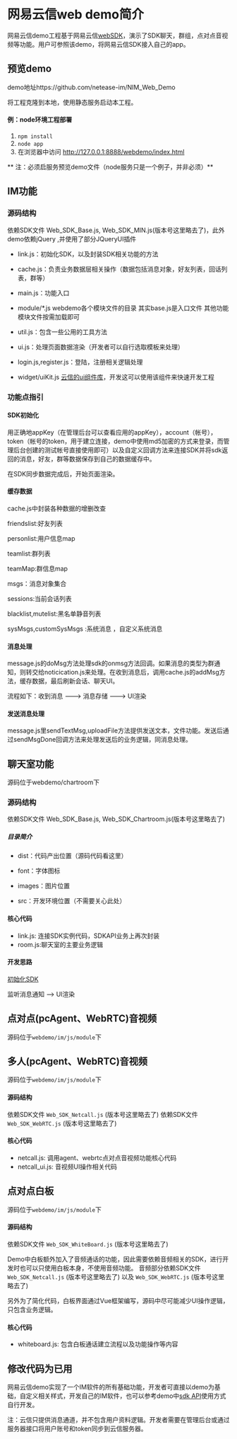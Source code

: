 
# 网易云信web demo简介
网易云信demo工程基于网易云信[webSDK](/docs/product/IM即时通讯/SDK开发集成/Web开发集成/概要介绍)，演示了SDK聊天，群组，点对点音视频等功能。用户可参照该demo，将网易云信SDK接入自己的app。

## 预览demo
demo地址https://github.com/netease-im/NIM_Web_Demo

将工程克隆到本地，使用静态服务启动本工程。

#### 例：node环境工程部署
1. `npm install` 
2. `node app`
3. 在浏览器中访问 http://127.0.0.1:8888/webdemo/index.html

** 注：必须启服务预览demo文件（node服务只是一个例子，并非必须）**

## IM功能

### 源码结构

依赖SDK文件 Web_SDK_Base.js, Web_SDK_MIN.js(版本号这里略去了)，此外demo依赖jQuery ,并使用了部分JQueryUI插件
* link.js：初始化SDK，以及封装SDK相关功能的方法

* cache.js：负责业务数据层相关操作（数据包括消息对象，好友列表，回话列表，群等）

* main.js：功能入口
* module/*.js  webdemo各个模块文件的目录 其实base.js是入口文件  其他功能模块文件按需加载即可

* util.js：包含一些公用的工具方法

* ui.js：处理页面数据渲染（开发者可以自行选取模板来处理）

* login.js,register.js：登陆，注册相关逻辑处理

* widget/uiKit.js [云信的ui组件库](https://github.com/netease-im/NIM_Web_UIKit)，开发这可以使用该组件来快速开发工程

### 功能点指引
#### SDK初始化
用正确地appKey（在管理后台可以查看应用的appKey），account（帐号），token（帐号的token，用于建立连接，demo中使用md5加密的方式来登录，而管理后台创建的测试帐号直接使用即可）以及自定义回调方法来连接SDK并将sdk返回的消息，好友，群等数据保存到自己的数据缓存中。

在SDK同步数据完成后，开始页面渲染。

#### 缓存数据

cache.js中封装各种数据的增删改查

friendslist:好友列表

personlist:用户信息map

teamlist:群列表

teamMap:群信息map

msgs：消息对象集合

sessions:当前会话列表

blacklist,mutelist:黑名单静音列表

sysMsgs,customSysMsgs :系统消息 ，自定义系统消息




#### 消息处理
message.js的doMsg方法处理sdk的onmsg方法回调。如果消息的类型为群通知，则转交给noticication.js来处理。在收到消息后，调用cache.js的addMsg方法，缓存数据，最后刷新会话、聊天UI。

流程如下：收到消息 ---> 消息存储 ---> UI渲染

#### 发送消息处理
message.js里sendTextMsg,uploadFile方法提供发送文本，文件功能。发送后通过sendMsgDone回调方法来处理发送后的业务逻辑，同消息处理。

## 聊天室功能

源码位于webdemo/chartroom下

### 源码结构

依赖SDK文件 Web_SDK_Base.js, Web_SDK_Chartroom.js(版本号这里略去了)

##### 目录简介
* dist：代码产出位置（源码代码看这里）

* font：字体图标

* images：图片位置

* src：开发环境位置（不需要关心此处）

#### 核心代码
* link.js: 连接SDK实例代码，SDKAPI业务上再次封装
* room.js:聊天室的主要业务逻辑

#### 开发思路

[初始化SDK](/docs/product/IM即时通讯/SDK开发集成/Web开发集成/初始化)

监听消息通知  —> UI渲染

## 点对点(pcAgent、WebRTC)音视频

源码位于`webdemo/im/js/module`下

## 多人(pcAgent、WebRTC)音视频

源码位于`webdemo/im/js/module`下

#### 源码结构

依赖SDK文件 `Web_SDK_Netcall.js` (版本号这里略去了)
依赖SDK文件 `Web_SDK_WebRTC.js` (版本号这里略去了)

#### 核心代码
* netcall.js: 调用agent、webrtc点对点音视频功能核心代码
* netcall_ui.js: 音视频UI操作相关代码

## 点对点白板

源码位于`webdemo/im/js/module`下

#### 源码结构

依赖SDK文件 `Web_SDK_WhiteBoard.js` (版本号这里略去了)

Demo中白板额外加入了音频通话的功能，因此需要依赖音频相关的SDK，进行开发时也可以只使用白板本身，不使用音频功能。
音频部分依赖SDK文件 `Web_SDK_Netcall.js` (版本号这里略去了)
以及 `Web_SDK_WebRTC.js` (版本号这里略去了)

另外为了简化代码，白板界面通过Vue框架编写，源码中尽可能减少UI操作逻辑，只包含业务逻辑。

#### 核心代码
* whiteboard.js: 包含白板通话建立流程以及功能操作等内容

## 修改代码为已用

网易云信demo实现了一个IM软件的所有基础功能，开发者可直接以demo为基础，自定义相关样式，开发自己的IM软件，也可以参考demo中[sdk API](http://dev.netease.im/docs/interface/即时通讯Web端/NIMSDK-Web/)使用方式自行开发。

注：云信只提供消息通道，并不包含用户资料逻辑。开发者需要在管理后台或通过服务器接口将用户账号和token同步到云信服务器。